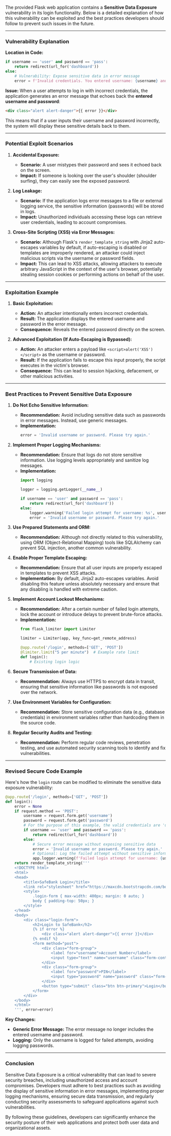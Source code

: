 The provided Flask web application contains a **Sensitive Data Exposure** vulnerability in its login functionality. Below is a detailed explanation of how this vulnerability can be exploited and the best practices developers should follow to prevent such issues in the future.

---

### **Vulnerability Explanation**

**Location in Code:**
```python
if username == 'user' and password == 'pass':
    return redirect(url_for('dashboard'))
else:
    # Vulnerability: Expose sensitive data in error message
    error = f'Invalid credentials. You entered username: {username} and password: {password}'
```

**Issue:**
When a user attempts to log in with incorrect credentials, the application generates an error message that echoes back the **entered username and password**:

```html
<div class="alert alert-danger">{{ error }}</div>
```

This means that if a user inputs their username and password incorrectly, the system will display these sensitive details back to them.

---

### **Potential Exploit Scenarios**

1. **Accidental Exposure:**
   - **Scenario:** A user mistypes their password and sees it echoed back on the screen.
   - **Impact:** If someone is looking over the user's shoulder (shoulder surfing), they can easily see the exposed password.

2. **Log Leakage:**
   - **Scenario:** If the application logs error messages to a file or external logging service, the sensitive information (passwords) will be stored in logs.
   - **Impact:** Unauthorized individuals accessing these logs can retrieve user credentials, leading to account compromises.

3. **Cross-Site Scripting (XSS) via Error Messages:**
   - **Scenario:** Although Flask's `render_template_string` with Jinja2 auto-escapes variables by default, if auto-escaping is disabled or templates are improperly rendered, an attacker could inject malicious scripts via the username or password fields.
   - **Impact:** This can lead to XSS attacks, allowing attackers to execute arbitrary JavaScript in the context of the user's browser, potentially stealing session cookies or performing actions on behalf of the user.

---

### **Exploitation Example**

1. **Basic Exploitation:**
   - **Action:** An attacker intentionally enters incorrect credentials.
   - **Result:** The application displays the entered username and password in the error message.
   - **Consequence:** Reveals the entered password directly on the screen.

2. **Advanced Exploitation (If Auto-Escaping is Bypassed):**
   - **Action:** An attacker enters a payload like `<script>alert('XSS')</script>` as the username or password.
   - **Result:** If the application fails to escape this input properly, the script executes in the victim's browser.
   - **Consequence:** This can lead to session hijacking, defacement, or other malicious activities.

---

### **Best Practices to Prevent Sensitive Data Exposure**

1. **Do Not Echo Sensitive Information:**
   - **Recommendation:** Avoid including sensitive data such as passwords in error messages. Instead, use generic messages.
   - **Implementation:**
     ```python
     error = 'Invalid username or password. Please try again.'
     ```

2. **Implement Proper Logging Mechanisms:**
   - **Recommendation:** Ensure that logs do not store sensitive information. Use logging levels appropriately and sanitize log messages.
   - **Implementation:**
     ```python
     import logging

     logger = logging.getLogger(__name__)

     if username == 'user' and password == 'pass':
         return redirect(url_for('dashboard'))
     else:
         logger.warning('Failed login attempt for username: %s', username)
         error = 'Invalid username or password. Please try again.'
     ```

3. **Use Prepared Statements and ORM:**
   - **Recommendation:** Although not directly related to this vulnerability, using ORM (Object-Relational Mapping) tools like SQLAlchemy can prevent SQL injection, another common vulnerability.
   
4. **Enable Proper Template Escaping:**
   - **Recommendation:** Ensure that all user inputs are properly escaped in templates to prevent XSS attacks.
   - **Implementation:** By default, Jinja2 auto-escapes variables. Avoid disabling this feature unless absolutely necessary and ensure that any disabling is handled with extreme caution.

5. **Implement Account Lockout Mechanisms:**
   - **Recommendation:** After a certain number of failed login attempts, lock the account or introduce delays to prevent brute-force attacks.
   - **Implementation:**
     ```python
     from flask_limiter import Limiter

     limiter = Limiter(app, key_func=get_remote_address)

     @app.route('/login', methods=['GET', 'POST'])
     @limiter.limit("5 per minute")  # Example rate limit
     def login():
         # Existing login logic
     ```

6. **Secure Transmission of Data:**
   - **Recommendation:** Always use HTTPS to encrypt data in transit, ensuring that sensitive information like passwords is not exposed over the network.
   
7. **Use Environment Variables for Configuration:**
   - **Recommendation:** Store sensitive configuration data (e.g., database credentials) in environment variables rather than hardcoding them in the source code.

8. **Regular Security Audits and Testing:**
   - **Recommendation:** Perform regular code reviews, penetration testing, and use automated security scanning tools to identify and fix vulnerabilities.

---

### **Revised Secure Code Example**

Here's how the `login` route can be modified to eliminate the sensitive data exposure vulnerability:

```python
@app.route('/login', methods=['GET', 'POST'])
def login():
    error = None
    if request.method == 'POST':
        username = request.form.get('username')
        password = request.form.get('password')
        # For the purpose of this example, the valid credentials are 'user' and 'pass'
        if username == 'user' and password == 'pass':
            return redirect(url_for('dashboard'))
        else:
            # Secure error message without exposing sensitive data
            error = 'Invalid username or password. Please try again.'
            # Optional: Log the failed attempt without sensitive information
            app.logger.warning(f'Failed login attempt for username: {username}')
    return render_template_string('''
    <!DOCTYPE html>
    <html>
    <head>
        <title>SafeBank Login</title>
        <link rel="stylesheet" href="https://maxcdn.bootstrapcdn.com/bootstrap/4.0.0/css/bootstrap.min.css">
        <style>
            .login-form { max-width: 400px; margin: 0 auto; }
            body { padding-top: 50px; }
        </style>
    </head>
    <body>
        <div class="login-form">
            <h2>Login to SafeBank</h2>
            {% if error %}
                <div class="alert alert-danger">{{ error }}</div>
            {% endif %}
            <form method="post">
                <div class="form-group">
                    <label for="username">Account Number</label>
                    <input type="text" name="username" class="form-control" id="username" placeholder="Enter account number">
                </div>
                <div class="form-group">
                    <label for="password">PIN</label>
                    <input type="password" name="password" class="form-control" id="password" placeholder="Enter PIN">
                </div>
                <button type="submit" class="btn btn-primary">Login</button>
            </form>
        </div>
    </body>
    </html>
    ''', error=error)
```

**Key Changes:**
- **Generic Error Message:** The error message no longer includes the entered username and password.
- **Logging:** Only the username is logged for failed attempts, avoiding logging passwords.

---

### **Conclusion**

Sensitive Data Exposure is a critical vulnerability that can lead to severe security breaches, including unauthorized access and account compromises. Developers must adhere to best practices such as avoiding the display of sensitive information in error messages, implementing proper logging mechanisms, ensuring secure data transmission, and regularly conducting security assessments to safeguard applications against such vulnerabilities.

By following these guidelines, developers can significantly enhance the security posture of their web applications and protect both user data and organizational assets.